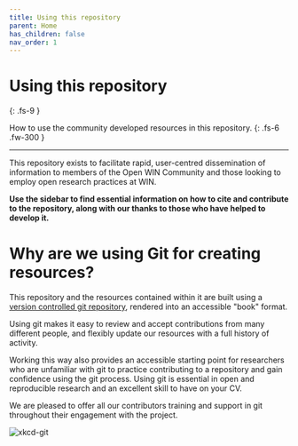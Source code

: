 ```yaml
---
title: Using this repository
parent: Home
has_children: false
nav_order: 1
---
```


# Using this repository
{: .fs-9 }

How to use the community developed resources in this repository.
{: .fs-6 .fw-300 }

---

This repository exists to facilitate rapid, user-centred dissemination of information to members of the Open WIN Community and those looking to employ open research practices at WIN.

**Use the sidebar to find essential information on how to cite and contribute to the repository, along with our thanks to those who have helped to develop it.**

# Why are we using Git for creating resources?

This repository and the resources contained within it are built using a [version controlled git repository](https://github.com/cassgvp/WIN-Open-Neuroimaging-Community), rendered into an accessible "book" format.

Using git makes it easy to review and accept contributions from many different people, and flexibly update our resources with a full history of activity.

Working this way also provides an accessible starting point for researchers who are unfamiliar with git to practice contributing to a repository and gain confidence using the git process. Using git is essential in open and reproducible research and an excellent skill to have on your CV.

We are pleased to offer all our contributors training and support in git throughout their engagement with the project.

![xkcd-git](https://imgs.xkcd.com/comics/git.png)
